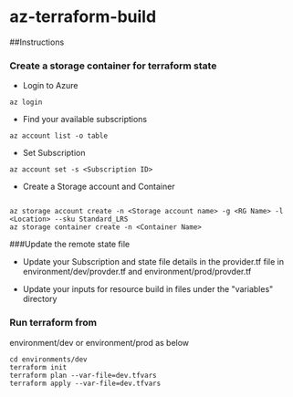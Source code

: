 # az-terraform-build

##Instructions

### Create a storage container for terraform state

- Login to Azure 

```
az login
```

- Find your available subscriptions

```
az account list -o table
```

- Set Subscription

```
az account set -s <Subscription ID>
```

- Create a Storage account and Container

```

az storage account create -n <Storage account name> -g <RG Name> -l <Location> --sku Standard_LRS
az storage container create -n <Container Name>
```

###Update the remote state file

- Update your Subscription and state file details in the provider.tf file in environment/dev/provder.tf and environment/prod/provder.tf

- Update your inputs for resource build in files under the "variables" directory

### Run terraform from

environment/dev or environment/prod as below

```
cd environments/dev
terraform init
terraform plan --var-file=dev.tfvars
terraform apply --var-file=dev.tfvars
```
